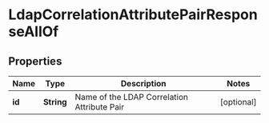 

# LdapCorrelationAttributePairResponseAllOf


## Properties

| Name | Type | Description | Notes |
|------------ | ------------- | ------------- | -------------|
|**id** | **String** | Name of the LDAP Correlation Attribute Pair |  [optional] |




